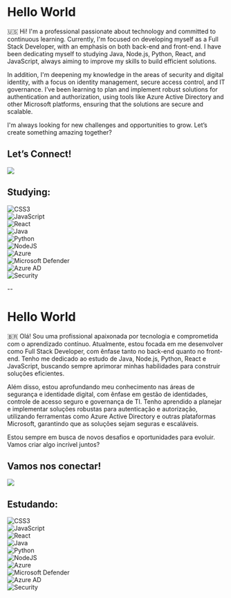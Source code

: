# Hello World

🇺🇸 Hi! I'm a professional passionate about technology and committed to continuous learning. Currently, I'm focused on developing myself as a Full Stack Developer, with an emphasis on both back-end and front-end. I have been dedicating myself to studying Java, Node.js, Python, React, and JavaScript, always aiming to improve my skills to build efficient solutions.

In addition, I'm deepening my knowledge in the areas of security and digital identity, with a focus on identity management, secure access control, and IT governance. I’ve been learning to plan and implement robust solutions for authentication and authorization, using tools like Azure Active Directory and other Microsoft platforms, ensuring that the solutions are secure and scalable.

I'm always looking for new challenges and opportunities to grow. Let’s create something amazing together?

## Let’s Connect!
<a href="https://www.linkedin.com/in/isabela-menezes-9189b4206/"> <img src="https://a11ybadges.com/badge?logo=linkedin"/> </a>

## Studying:
![CSS3](https://img.shields.io/badge/css3-%231572B6.svg?style=for-the-badge&logo=css3&logoColor=white)  
![JavaScript](https://img.shields.io/badge/javascript-%23323330.svg?style=for-the-badge&logo=javascript&logoColor=%23F7DF1E)  
![React](https://img.shields.io/badge/react-%2320232a.svg?style=for-the-badge&logo=react&logoColor=%2361DAFB)  
![Java](https://img.shields.io/badge/java-%23ED8B00.svg?style=for-the-badge&logo=openjdk&logoColor=white)  
![Python](https://img.shields.io/badge/python-3670A0?style=for-the-badge&logo=python&logoColor=ffdd54)  
![NodeJS](https://img.shields.io/badge/node.js-6DA55F?style=for-the-badge&logo=node.js&logoColor=white)  
![Azure](https://img.shields.io/badge/azure-%230072C6.svg?style=for-the-badge&logo=microsoftazure&logoColor=white)  
![Microsoft Defender](https://img.shields.io/badge/Microsoft%20Defender-%230C5B8E.svg?style=for-the-badge&logo=microsoft&logoColor=white)  
![Azure AD](https://img.shields.io/badge/Azure%20AD-%232C3E50.svg?style=for-the-badge&logo=microsoftazure&logoColor=white)  
![Security](https://img.shields.io/badge/Security-%23000000.svg?style=for-the-badge&logo=security&logoColor=white)

--

# Hello World

🇧🇷 Olá! Sou uma profissional apaixonada por tecnologia e comprometida com o aprendizado contínuo. Atualmente, estou focada em me desenvolver como Full Stack Developer, com ênfase tanto no back-end quanto no front-end. Tenho me dedicado ao estudo de Java, Node.js, Python, React e JavaScript, buscando sempre aprimorar minhas habilidades para construir soluções eficientes.

Além disso, estou aprofundando meu conhecimento nas áreas de segurança e identidade digital, com ênfase em gestão de identidades, controle de acesso seguro e governança de TI. Tenho aprendido a planejar e implementar soluções robustas para autenticação e autorização, utilizando ferramentas como Azure Active Directory e outras plataformas Microsoft, garantindo que as soluções sejam seguras e escaláveis.

Estou sempre em busca de novos desafios e oportunidades para evoluir. Vamos criar algo incrível juntos?

## Vamos nos conectar!
<a href="https://www.linkedin.com/in/isabela-menezes-9189b4206/"> <img src="https://a11ybadges.com/badge?logo=linkedin"/> </a>

## Estudando:
![CSS3](https://img.shields.io/badge/css3-%231572B6.svg?style=for-the-badge&logo=css3&logoColor=white)  
![JavaScript](https://img.shields.io/badge/javascript-%23323330.svg?style=for-the-badge&logo=javascript&logoColor=%23F7DF1E)  
![React](https://img.shields.io/badge/react-%2320232a.svg?style=for-the-badge&logo=react&logoColor=%2361DAFB)  
![Java](https://img.shields.io/badge/java-%23ED8B00.svg?style=for-the-badge&logo=openjdk&logoColor=white)  
![Python](https://img.shields.io/badge/python-3670A0?style=for-the-badge&logo=python&logoColor=ffdd54)  
![NodeJS](https://img.shields.io/badge/node.js-6DA55F?style=for-the-badge&logo=node.js&logoColor=white)  
![Azure](https://img.shields.io/badge/azure-%230072C6.svg?style=for-the-badge&logo=microsoftazure&logoColor=white)  
![Microsoft Defender](https://img.shields.io/badge/Microsoft%20Defender-%230C5B8E.svg?style=for-the-badge&logo=microsoft&logoColor=white)  
![Azure AD](https://img.shields.io/badge/Azure%20AD-%232C3E50.svg?style=for-the-badge&logo=microsoftazure&logoColor=white)  
![Security](https://img.shields.io/badge/Security-%23000000.svg?style=for-the-badge&logo=security&logoColor=white)
